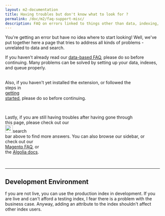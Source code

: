 ```yaml
---
layout: m2-documentation
title: Having troubles but don't know what to look for ?
permalink: /doc/m2/faq-support-misc/
description: FAQ on errors linked to things other than data, indexing, and queueing
---
```


You're getting an error but have no idea where to start looking! Well, we've put together here a page that tries to address all kinds of problems - unrelated to data and search.

<div class="alert alert-info" style="white-space: pre-wrap">If you haven't already read our <a href="https://community.algolia.com/magento/doc/m2/faq-support-data/">data-based FAQ</a>, please do so before continuing. Many problems can be solved by setting up your data, indexes, and queue properly.

Also, if you haven't yet installed the extension, or followed the steps in <a href="https://community.algolia.com/magento/doc/m2/getting-started/">getting started</a>, please do so before continuing.

Lastly, if you are still having troubles after having gone through this page, please check out our <img style="display:inline-block;width:25px;" src="../../../img/algolia-logo-new.svg" class="img-responsive" alt="">search bar above to find more answers. You can also browse our sidebar, or check out our <a href="https://community.algolia.com/magento/faq/">Magento FAQ</a>, or the <a href="https://www.algolia.com/doc/">Algolia docs</a>.
</div>

---

## Development Environment

f you are not live, you can use the production index in development.
If you are live and can't afford a testing index, I fear there is a problem with the business case.
Anyway, adding an attribute to the index shouldn't affect other index users.

